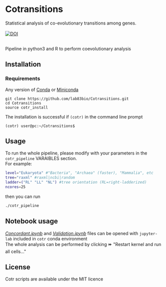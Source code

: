 # Cotransitions
Statistical analysis of co-evolutionary transitions among genes.<br><br>
[![DOI](https://zenodo.org/badge/DOI/10.5281/zenodo.7095966.svg)](https://doi.org/10.5281/zenodo.7095966) 
<br><br>


Pipeline in python3 and R to perform coevolutionary analysis
## Installation

### Requirements
Any version of [Conda](https://docs.conda.io/en/latest/) or [Miniconda](https://docs.conda.io/en/latest/miniconda.html)

```{bash}
git clone https://github.com/lab83bio/Cotransitions.git
cd Cotransitions
source cotr_install
```
The installation is successful if `(cotr)` in the command line prompt

```console
(cotr) user@pc:~/Cotransitions$ 
```

## Usage
To run the whole pipeline, please modify with your parameters in the `cotr_pipeline` VARAIBLES section. <br>
For example:
```bash
level="Eukaryota" #"Bacteria", "Archaea" (faster), "Mammalia", etc
tree="raxml" #raxml|ncbi|random
ladder=("RL" "LL" "NL") #tree orientation (RL=right-ladderized)
ncores=25
```
then you can run
```bash
./cotr_pipeline
```
## Notebook usage
[*Concordant.ipynb*](https://github.com/lab83bio/Cotransitions/blob/master/Notebook/Concordant.ipynb) and
[*Validation.ipynb*](https://github.com/lab83bio/Cotransitions/blob/master/Notebook/Validation.ipynb) files can be opened with `jupyter-lab` included in `cotr` conda environment <br>
The whole analysis can be performed by clicking ⏩ "Restart kernel and run all cells..."



## License

Cotr scripts are available under the MIT licence


